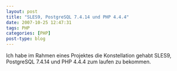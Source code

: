 ```yaml
---
layout: post
title: "SLES9, PostgreSQL 7.4.14 und PHP 4.4.4"
date: 2007-10-25 12:47:31
tags: PHP
categories: [PHP]
post-type: blog
---
```

Ich habe im Rahmen eines Projektes die Konstellation gehabt SLES9, PostgreSQL 7.4.14 und PHP 4.4.4 zum laufen zu bekommen.
